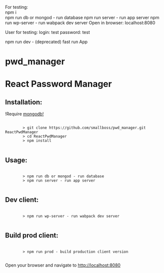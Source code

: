 For testing:<br />
npm i<br />
npm run db or mongod - run database
npm run server - run app server
npm run wp-server - run wabpack dev server
Open in browser: localhost:8080<br />

User for testing:
login: test
password: test

npm run dev - (deprecated) fast run App<br />
# pwd_manager


<h1>React Password Manager</h1>
<h2>Installation:</h2>
<p>!Require <a href="https://www.mongodb.com/">mongodb!</a></p>

<pre>
    <code>
        &gt; git clone https://github.com/smallboss/pwd_manager.git ReactPwdManager
        &gt; cd ReactPwdManager
        &gt; npm install
    </code>
</pre>

<h2>Usage:</h2>
<pre>
    <code>
        &gt; npm run db or mongod - run database
        &gt; npm run server - run app server
    </code>
</pre>

<h2>Dev client:</h2>
<pre>
    <code>
        &gt; npm run wp-server - run wabpack dev server
    </code>
</pre>

<h2>Build prod client:</h2>
<pre>
    <code>
        &gt; npm run prod - build production client version
    </code>
</pre>


<p>Open your browser and navigate to <a href="http://localhost:8080">http://localhost:8080</a></p>